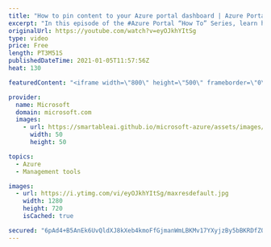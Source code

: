 ```yaml
---
title: "How to pin content to your Azure portal dashboard | Azure Portal Series"
excerpt: "In this episode of the #Azure Portal “How To” Series, learn how to pin content on the portal for easier access and monitoring. We'll go over how to choose a dashboard to pin to and the differences between a private and a shared dashboard.   Try out these features in the Azure portal: https://portal.azure.com"
originalUrl: https://youtube.com/watch?v=eyOJkhYItSg
type: video
price: Free
length: PT3M51S
publishedDateTime: 2021-01-05T11:57:56Z
heat: 130

featuredContent: "<iframe width=\"800\" height=\"500\" frameborder=\"0\" src=\"https://www.youtube.com/embed/eyOJkhYItSg\" allow=\"accelerometer; autoplay; encrypted-media; gyroscope; picture-in-picture\" allowfullscreen></iframe>"

provider:
  name: Microsoft
  domain: microsoft.com
  images:
    - url: https://smartableai.github.io/microsoft-azure/assets/images/organizations/microsoft.com-50x50.jpg
      width: 50
      height: 50

topics:
  - Azure
  - Management tools

images:
  - url: https://i.ytimg.com/vi/eyOJkhYItSg/maxresdefault.jpg
    width: 1280
    height: 720
    isCached: true

secured: "6pAd4+B5AnEk6UvQldXJ8kXeb4kmoFfGjmanWmLBKMv17YXyjzBy5bBKRDfZQirKFHESAe4Xq/snp6T1alO+tFBptT3dvQCuJUX3RRJgqf8GsbqIQKnPef6/qS8IO1UXLTNPyjwln3S8JwqMrtQD4gEK9HiceE2jOOzt6FJpj2TeaB6jL32WQfhMy7WAeZZO0LX8+D7p8kAXeZViu3UHB9igLDdglVNDWzAfpN/d0jngCHDymS6TLbuer1hj5Dk/I5RfTahNqyvGgnGvSly03+NuB+JMMwrbmiyteUGNQpSsS3ZE/ez4dXqU92Ucdmu3c7LsbtIKGinLYq/JnlULqqAe1vQK7G2Jrv5ryYdLSKcC/5sKA/styKboTbTOZqHARzL6FcBN9mSpnENTfxZ+hBFj1PI0MWDG8A8xRUiBdYA=;CL/HOwIlo+rvAhC3ZXa8lw=="
---
```


